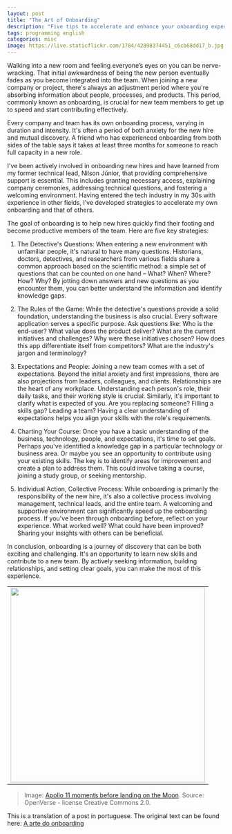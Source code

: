 ```yaml
---
layout: post
title: "The Art of Onboarding"
description: "Five tips to accelerate and enhance your onboarding experience"
tags: programming english
categories: misc
image: https://live.staticflickr.com/1784/42898374451_c6cb68dd17_b.jpg
---
```


Walking into a new room and feeling everyone’s eyes on you can be nerve-wracking. That initial awkwardness of being the new person eventually fades as you become integrated into the team. When joining a new company or project, there's always an adjustment period where you're absorbing information about people, processes, and products. This period, commonly known as onboarding, is crucial for new team members to get up to speed and start contributing effectively.

Every company and team has its own onboarding process, varying in duration and intensity. It's often a period of both anxiety for the new hire and mutual discovery. A friend who has experienced onboarding from both sides of the table says it takes at least three months for someone to reach full capacity in a new role.

I've been actively involved in onboarding new hires and have learned from my former technical lead, Nilson Júnior, that providing comprehensive support is essential. This includes granting necessary access, explaining company ceremonies, addressing technical questions, and fostering a welcoming environment. Having entered the tech industry in my 30s with experience in other fields, I’ve developed strategies to accelerate my own onboarding and that of others.

The goal of onboarding is to help new hires quickly find their footing and become productive members of the team. Here are five key strategies:

1. The Detective's Questions:
When entering a new environment with unfamiliar people, it's natural to have many questions. Historians, doctors, detectives, and researchers from various fields share a common approach based on the scientific method: a simple set of questions that can be counted on one hand – What? When? Where? How? Why? By jotting down answers and new questions as you encounter them, you can better understand the information and identify knowledge gaps.

2. The Rules of the Game:
While the detective's questions provide a solid foundation, understanding the business is also crucial. Every software application serves a specific purpose. Ask questions like: Who is the end-user? What value does the product deliver? What are the current initiatives and challenges? Why were these initiatives chosen? How does this app differentiate itself from competitors? What are the industry's jargon and terminology?

3. Expectations and People:
Joining a new team comes with a set of expectations. Beyond the initial anxiety and first impressions, there are also projections from leaders, colleagues, and clients. Relationships are the heart of any workplace. Understanding each person's role, their daily tasks, and their working style is crucial. Similarly, it's important to clarify what is expected of you. Are you replacing someone? Filling a skills gap? Leading a team? Having a clear understanding of expectations helps you align your skills with the role's requirements.

4. Charting Your Course:
Once you have a basic understanding of the business, technology, people, and expectations, it's time to set goals. Perhaps you've identified a knowledge gap in a particular technology or business area. Or maybe you see an opportunity to contribute using your existing skills. The key is to identify areas for improvement and create a plan to address them. This could involve taking a course, joining a study group, or seeking mentorship.

5. Individual Action, Collective Process:
While onboarding is primarily the responsibility of the new hire, it's also a collective process involving management, technical leads, and the entire team. A welcoming and supportive environment can significantly speed up the onboarding process. If you've been through onboarding before, reflect on your experience. What worked well? What could have been improved? Sharing your insights with others can be beneficial.

In conclusion, onboarding is a journey of discovery that can be both exciting and challenging. It's an opportunity to learn new skills and contribute to a new team. By actively seeking information, building relationships, and setting clear goals, you can make the most of this experience.

<table cellpadding="0" cellspacing="0" border="0" width="100%">
<tr><td align="center">
  <img src="https://live.staticflickr.com/1784/42898374451_c6cb68dd17_b.jpg" width="450">
</td></tr>
</table>

>Image: [Apollo 11 moments before landing on the Moon](https://openverse.org/image/a76c2702-2311-45b1-8052-515abe9d0855). Source: OpenVerse - license Creative Commons 2.0.

This is a translation of a post in portuguese. The original text can be found here: [A arte do onboarding](https://0jonjo.github.io//blog/2024/arte-onboarding/)
